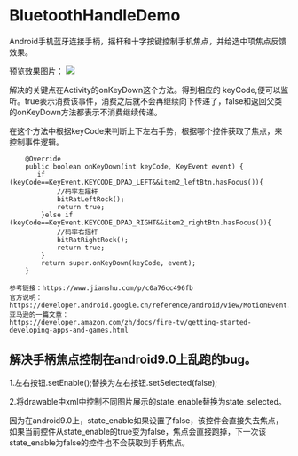 # BluetoothHandleDemo
Android手机蓝牙连接手柄，摇杆和十字按键控制手机焦点，并给选中项焦点反馈效果。

预览效果图片：
![](https://github.com/jakezhang1990/BluetoothHandleDemo/blob/master/screenshot.png)


解决的关键点在Activity的onKeyDown这个方法。得到相应的 keyCode,便可以监听。true表示消费该事件，消费之后就不会再继续向下传递了，false和返回父类的onKeyDown方法都表示不消费继续传递。

在这个方法中根据keyCode来判断上下左右手势，根据哪个控件获取了焦点，来控制事件逻辑。


```
    @Override
    public boolean onKeyDown(int keyCode, KeyEvent event) {
       if (keyCode==KeyEvent.KEYCODE_DPAD_LEFT&&item2_leftBtn.hasFocus()){
            //码率左摇杆
            bitRatLeftRock();
            return true;
        }else if (keyCode==KeyEvent.KEYCODE_DPAD_RIGHT&&item2_rightBtn.hasFocus()){
            //码率右摇杆
            bitRatRightRock();
            return true;
        }
        return super.onKeyDown(keyCode, event);
    }
```


    参考链接：https://www.jianshu.com/p/c0a76cc496fb
    官方说明：
    https://developer.android.google.cn/reference/android/view/MotionEvent.html#AXIS_LTRIGGER
    亚马逊的一篇文章：
    https://developer.amazon.com/zh/docs/fire-tv/getting-started-developing-apps-and-games.html
    
    
    
## 解决手柄焦点控制在android9.0上乱跑的bug。
1.左右按钮.setEnable();替换为左右按钮.setSelected(false);

2.将drawable中xml中控制不同图片展示的state_enable替换为state_selected。

因为在android9.0上，state_enable如果设置了false，该控件会直接失去焦点，如果当前控件从state_enable的true变为false，焦点会直接跑掉，下一次该state_enable为false的控件也不会获取到手柄焦点。
